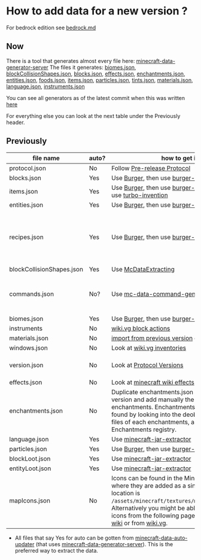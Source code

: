 # How to add data for a new version ?

For bedrock edition see [bedrock.md](bedrock.md)

## Now

There is a tool that generates almost every file here: [minecraft-data-generator-server](https://github.com/PrismarineJS/minecraft-data-generator-server)
The files it generates: [biomes.json](https://github.com/PrismarineJS/minecraft-data-generator-server/blob/83fca6907591ce30458334620bfd5386df6d8f98/src/main/java/dev/u9g/minecraftdatagenerator/generators/BiomesDataGenerator.java#L173), [blockCollisionShapes.json](https://github.com/PrismarineJS/minecraft-data-generator-server/blob/83fca6907591ce30458334620bfd5386df6d8f98/src/main/java/dev/u9g/minecraftdatagenerator/generators/BlockCollisionShapesDataGenerator.java#L96), [blocks.json](https://github.com/PrismarineJS/minecraft-data-generator-server/blob/83fca6907591ce30458334620bfd5386df6d8f98/src/main/java/dev/u9g/minecraftdatagenerator/generators/BlocksDataGenerator.java#L105), [effects.json](https://github.com/PrismarineJS/minecraft-data-generator-server/blob/83fca6907591ce30458334620bfd5386df6d8f98/src/main/java/dev/u9g/minecraftdatagenerator/generators/EffectsDataGenerator.java#L20), [enchantments.json](https://github.com/PrismarineJS/minecraft-data-generator-server/blob/83fca6907591ce30458334620bfd5386df6d8f98/src/main/java/dev/u9g/minecraftdatagenerator/generators/EnchantmentsDataGenerator.java#L63), [entities.json](https://github.com/PrismarineJS/minecraft-data-generator-server/blob/main/src/main/java/dev/u9g/minecraftdatagenerator/generators/EntitiesDataGenerator.java#L22), [foods.json](https://github.com/PrismarineJS/minecraft-data-generator-server/blob/83fca6907591ce30458334620bfd5386df6d8f98/src/main/java/dev/u9g/minecraftdatagenerator/generators/FoodsDataGenerator.java#L18), [items.json](https://github.com/PrismarineJS/minecraft-data-generator-server/blob/83fca6907591ce30458334620bfd5386df6d8f98/src/main/java/dev/u9g/minecraftdatagenerator/generators/ItemsDataGenerator.java#L34), [particles.json](https://github.com/PrismarineJS/minecraft-data-generator-server/blob/83fca6907591ce30458334620bfd5386df6d8f98/src/main/java/dev/u9g/minecraftdatagenerator/generators/ParticlesDataGenerator.java#L15), [tints.json](https://github.com/PrismarineJS/minecraft-data-generator-server/blob/83fca6907591ce30458334620bfd5386df6d8f98/src/main/java/dev/u9g/minecraftdatagenerator/generators/TintsDataGenerator.java#L139), [materials.json](https://github.com/PrismarineJS/minecraft-data-generator-server/blob/83fca6907591ce30458334620bfd5386df6d8f98/src/main/java/dev/u9g/minecraftdatagenerator/generators/MaterialsDataGenerator.java#L42), [language.json](https://github.com/PrismarineJS/minecraft-data-generator-server/blob/83fca6907591ce30458334620bfd5386df6d8f98/src/main/java/dev/u9g/minecraftdatagenerator/generators/LanguageDataGenerator.java#L15), [instruments.json](https://github.com/PrismarineJS/minecraft-data-generator-server/blob/83fca6907591ce30458334620bfd5386df6d8f98/src/main/java/dev/u9g/minecraftdatagenerator/generators/InstrumentsDataGenerator.java#L11)

You can see all generators as of the latest commit when this was written [here](https://github.com/PrismarineJS/minecraft-data-generator-server/blob/83fca6907591ce30458334620bfd5386df6d8f98/src/main/java/dev/u9g/minecraftdatagenerator/generators/DataGenerators.java#L61)

For everything else you can look at the next table under the Previously header.

## Previously

| file name | auto? | how to get it | notes |
| -- | -- | -- | -- |
| protocol.json | No | Follow [Pre-release Protocol][3] |
| blocks.json | Yes | Use [Burger][1], then use [burger-extractor][2] |
| items.json | Yes | Use [Burger][1], then use [burger-extractor][2], then use [turbo-invention][6] |
| entities.json | Yes | Use [Burger][1], then use [burger-extractor][2] |
| recipes.json | Yes | Use [Burger][1], then use [burger-extractor][2] | should eventually be changed to native data generators |
| blockCollisionShapes.json | Yes | Use [McDataExtracting][4] |
| commands.json | No? |Use [mc-data-command-generator][5] | link to jar files have to be manually added |
| biomes.json | Yes | Use [Burger][1], then use [burger-extractor][2] | [extra info][13] |
| instruments | No | [wiki.vg block actions][11] |
| materials.json | No | [import from previous version](18) or [fix it properly](19) |
| windows.json | No | Look at [wiki.vg inventories][7] |
| version.json | No | Look at [Protocol Versions][9] | [wiki.vg protocol numbers][8] |
| effects.json | No | Look at [minecraft wiki effects][12] |
| enchantments.json | No | Duplicate enchantments.json from the latest version and add manually the missing enchantments. Enchantments data could be found by looking into the deobfuscated classe files of each enchantments, as well as in the Enchantments registry. |
| language.json | Yes | Use [minecraft-jar-extractor][10] |
| particles.json | Yes | Use [Burger][1], then use [burger-extractor][2] |
| blockLoot.json | Yes | Use [minecraft-jar-extractor][10] |
| entityLoot.json | Yes | Use [minecraft-jar-extractor][10] |
| mapIcons.json | No | Icons can be found in the Minecraft jar file where they are added as a single sprite. The file location is `/assets/minecraft/textures/map/map_icons.png`. Alternatively you might be able to look up the icons from the following page on the [Minecraft wiki][15] or from [wiki.vg][16]. | [minecraft-data pr mapIcons][14] |

* All files that say Yes for auto can be gotten from [minecraft-data-auto-updater][17] (that uses [minecraft-data-generator-server][20]). This is the preferred way to extract the data.

[1]: https://github.com/Pokechu22/Burger
[2]: https://github.com/PrismarineJS/burger-extractor
[3]: https://wiki.vg/Pre-release_protocol
[4]: https://github.com/PrismarineJS/McDataExtracting
[5]: https://github.com/Miro-Andrin/mc-data-command-generator
[6]: https://github.com/u9g/turbo-invention
[7]: https://wiki.vg/Inventory
[8]: https://wiki.vg/Protocol_version_numbers
[9]: https://github.com/PrismarineJS/minecraft-data/blob/master/data/pc/common/protocolVersions.json
[10]: https://github.com/PrismarineJS/minecraft-jar-extractor
[11]: http://wiki.vg/Block_Actions
[12]: http://minecraft.gamepedia.com/Status_effect
[13]: https://github.com/PrismarineJS/mineflayer/pull/197
[14]: https://github.com/PrismarineJS/minecraft-data/pull/348#issue-545841883
[15]: https://minecraft.gamepedia.com/Map#Map_icons
[16]: https://wiki.vg/Protocol#Map_Data
[17]: https://github.com/PrismarineJS/minecraft-data-auto-updater
[18]: https://github.com/PrismarineJS/minecraft-data/pull/282#issue-612896577
[19]: https://github.com/PrismarineJS/minecraft-data/issues/412#issuecomment-1008202471
[20]: https://github.com/PrismarineJS/minecraft-data-generator-server

